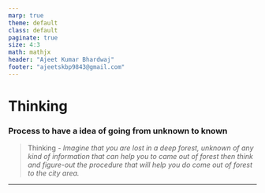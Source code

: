 ```yaml
---
marp: true
theme: default
class: default
paginate: true
size: 4:3
math: mathjx
header: "Ajeet Kumar Bhardwaj"
footer: "ajeetskbp9843@gmail.com"
---
```

# <!--fit-->Thinking
### **Process to have a idea of going from unknown to known**
> Thinking - *Imagine that you are lost in a deep forest, unknown of any kind of information that can help you to came out of forest then think and figure-out the procedure that will help you do come out of forest to the city area.*

---
